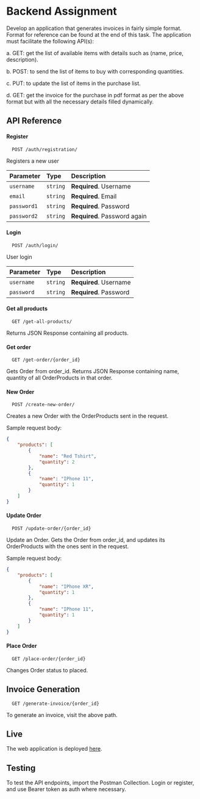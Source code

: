 
# Backend Assignment

Develop an application that generates invoices in fairly simple format. Format
for reference can be found at the end of this task. The application must facilitate
the following API(s):

a. GET: get the list of available items with details such as (name, price,
description).

b. POST: to send the list of items to buy with corresponding quantities.

c. PUT: to update the list of items in the purchase list.

d. GET: get the invoice for the purchase in pdf format as per the above
format but with all the necessary details filled dynamically.


## API Reference

#### Register

```http
  POST /auth/registration/
```
Registers a new user

| Parameter | Type     | Description                       |
| :-------- | :------- | :-------------------------------- |
| `username`| `string` | **Required**. Username            |
| `email`   | `string` | **Required**. Email               |
| `password1`| `string` | **Required**. Password           |
| `password2`| `string` | **Required**. Password again     |


#### Login

```http
  POST /auth/login/
```
User login

| Parameter | Type     | Description                       |
| :-------- | :------- | :-------------------------------- |
| `username`| `string` | **Required**. Username            |
| `password`| `string` | **Required**. Password            |


#### Get all products

```http
  GET /get-all-products/
```
Returns JSON Response containing all products.

#### Get order

```http
  GET /get-order/{order_id}
```
Gets Order from order_id.
    Returns JSON Response containing name, quantity of all OrderProducts in that order.

#### New Order
```http
  POST /create-new-order/
```
Creates a new Order with the OrderProducts sent in the request.

Sample request body:
```json
{
    "products": [
        {
            "name": "Red Tshirt",
            "quantity": 2
        },
        {
            "name": "IPhone 11",
            "quantity": 1
        }
    ]
}
```

#### Update Order
```http
  POST /update-order/{order_id}
```
Update an Order.
    Gets the Order from order_id, and updates its OrderProducts with the ones sent in the request.

Sample request body:
```json
{
    "products": [
        {
            "name": "IPhone XR",
            "quantity": 1
        },
        {
            "name": "IPhone 11",
            "quantity": 1
        }
    ]
}
```

#### Place Order

```http
  GET /place-order/{order_id}
```
Changes Order status to placed.
## Invoice Generation

```http
  GET /generate-invoice/{order_id}
```

To generate an invoice, visit the above path.
## Live

The web application is deployed [here](https://disecto-backend-assignment.herokuapp.com/). 


## Testing

To test the API endpoints, import the Postman Collection.
Login or register, and use Bearer token as auth where necessary.
